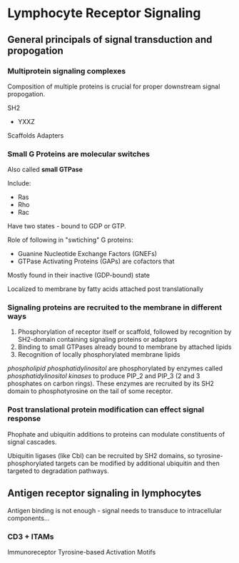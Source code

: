 Lymphocyte Receptor Signaling
===

## General principals of signal transduction and propogation

### 

### Multiprotein signaling complexes

Composition of multiple proteins is crucial for proper downstream signal
propogation.

SH2
- YXXZ

Scaffolds
Adapters

### Small G Proteins are molecular switches

Also called **small GTPase**

Include:
- Ras
- Rho
- Rac

Have two states - bound to GDP or GTP.

Role of following in "swtiching" G proteins:
- Guanine Nucleotide Exchange Factors (GNEFs)
- GTPase Activating Proteins (GAPs) are cofactors that

Mostly found in their inactive (GDP-bound) state

Localized to membrane by fatty acids attached post translationally

### Signaling proteins are recruited to the membrane in different ways

1. Phosphorylation of receptor itself or scaffold, followed by recognition by
SH2-domain containing signaling proteins or adaptors
2. Binding to small GTPases already bound to membrane by attached lipids
3. Recognition of locally phosphorylated membrane lipids

*phospholipid phosphatidylinositol* are phosphorylated by enzymes called
*phosphatidylinositol kinases* to produce PIP_2
and PIP_3 (2 and 3 phosphates on carbon rings). These enzymes are recruited by
its SH2 domain to phosphotyrosine on the tail of some receptor.

### Post translational protein modification can effect signal response

Phophate and ubiquitin additions to proteins can modulate constituents of
signal cascades.

Ubiquitin ligases (like Cbl) can be recruited by SH2 domains, so
tyrosine-phosphorylated targets can be modified by additional ubiquitin and
then targeted to degradation pathways.

## Antigen receptor signaling in lymphocytes

Antigen binding is not enough - signal needs to transduce to intracellular
components...

### CD3 + ITAMs

Immunoreceptor Tyrosine-based Activation Motifs

